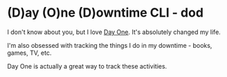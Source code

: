 # (D)ay (O)ne (D)owntime CLI - dod

I don't know about you, but I love [Day One](https://dayoneapp.com). It's absolutely changed my life.

I'm also obsessed with tracking the things I do in my downtime - books, games, TV, etc.

Day One is actually a great way to track these activities.
